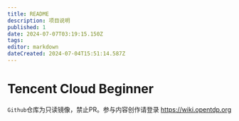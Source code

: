 ```yaml
---
title: README
description: 项目说明
published: 1
date: 2024-07-07T03:19:15.150Z
tags: 
editor: markdown
dateCreated: 2024-07-04T15:51:14.587Z
---
```


# Tencent Cloud Beginner

`Github`仓库为只读镜像，禁止PR。参与内容创作请登录 https://wiki.opentdp.org
